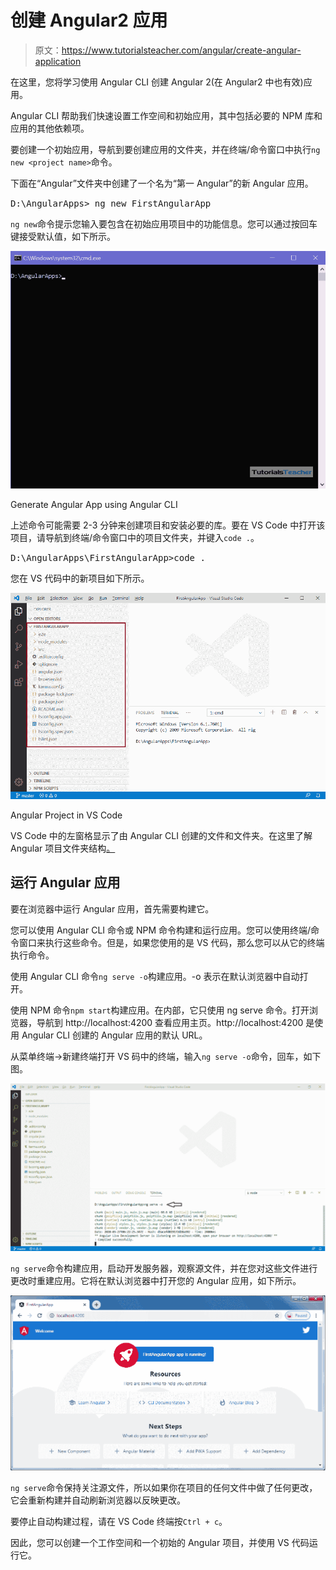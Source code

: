 # 创建 Angular2 应用

> 原文：<https://www.tutorialsteacher.com/angular/create-angular-application>

在这里，您将学习使用 Angular CLI 创建 Angular 2(在 Angular2 中也有效)应用。

Angular CLI 帮助我们快速设置工作空间和初始应用，其中包括必要的 NPM 库和应用的其他依赖项。

要创建一个初始应用，导航到要创建应用的文件夹，并在终端/命令窗口中执行`ng new <project name>`命令。

下面在“Angular”文件夹中创建了一个名为“第一 Angular”的新 Angular 应用。

<samp>D:\AngularApps> ng new FirstAngularApp</samp>

`ng new`命令提示您输入要包含在初始应用项目中的功能信息。您可以通过按回车键接受默认值，如下所示。

[![](img/0e896dd41472f6ed5a1629ba8036e1ce.png)](../../Content/images/angular/create-angular-app.gif)

Generate Angular App using Angular CLI



上述命令可能需要 2-3 分钟来创建项目和安装必要的库。要在 VS Code 中打开该项目，请导航到终端/命令窗口中的项目文件夹，并键入`code .`。

<samp>D:\AngularApps\FirstAngularApp\>code .</samp>

您在 VS 代码中的新项目如下所示。

[![](img/649b20fb7ceef063a1b4ce8bd4bfa2fc.png)](../../Content/images/angular/angular-project.png)

Angular Project in VS Code



VS Code 中的左窗格显示了由 Angular CLI 创建的文件和文件夹。在这里了解 Angular 项目文件夹结构[。](https://angular.io/guide/file-structure)

## 运行 Angular 应用

要在浏览器中运行 Angular 应用，首先需要构建它。

您可以使用 Angular CLI 命令或 NPM 命令构建和运行应用。您可以使用终端/命令窗口来执行这些命令。但是，如果您使用的是 VS 代码，那么您可以从它的终端执行命令。

使用 Angular CLI 命令`ng serve -o`构建应用。-o 表示在默认浏览器中自动打开。

使用 NPM 命令`npm start`构建应用。在内部，它只使用 ng serve 命令。打开浏览器，导航到 http://localhost:4200 查看应用主页。http://localhost:4200 是使用 Angular CLI 创建的 Angular 应用的默认 URL。

从菜单终端->新建终端打开 VS 码中的终端，输入`ng serve -o`命令，回车，如下图。

[![](img/58b49df2836324c75823c954b18ede1a.png)](../../Content/images/angular/run-angular-app.png)





`ng serve`命令构建应用，启动开发服务器，观察源文件，并在您对这些文件进行更改时重建应用。它将在默认浏览器中打开您的 Angular 应用，如下所示。

[![](img/738cdd4145823fc8f32d273ebfa4b467.png)](../../Content/images/angular/angular-app.png)





`ng serve`命令保持关注源文件，所以如果你在项目的任何文件中做了任何更改，它会重新构建并自动刷新浏览器以反映更改。

要停止自动构建过程，请在 VS Code 终端按`Ctrl + c`。

因此，您可以创建一个工作空间和一个初始的 Angular 项目，并使用 VS 代码运行它。